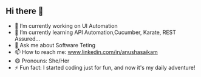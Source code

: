 ## Hi there 👋

- 🔭 I’m currently working on UI Automation
- 🌱 I’m currently learning API Automation,Cucumber, Karate, REST Assured...
- 💬 Ask me about Software Teting
- 📫 How to reach me: www.linkedin.com/in/anushasaikam
- 😄 Pronouns: She/Her
- ⚡ Fun fact: I started coding just for fun, and now it's my daily adventure!
